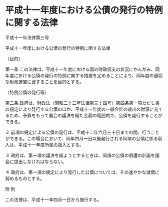 # 平成十一年度における公債の発行の特例に関する法律

平成十一年法律第三号

平成十一年度における公債の発行の特例に関する法律

（目的）

第一条 この法律は、平成十一年度における国の財政収支の状況にかんがみ、同年度における公債の発行の特例に関する措置を定めることにより、同年度の適切な財政運営に資することを目的とする。

（特例公債の発行等）

第二条 政府は、財政法（昭和二十二年法律第三十四号）第四条第一項ただし書の規定により発行する公債のほか、平成十一年度の一般会計の歳出の財源に充てるため、予算をもって国会の議決を経た金額の範囲内で、公債を発行することができる。

２ 前項の規定による公債の発行は、平成十二年六月三十日までの間、行うことができる。この場合において、同年四月一日以後発行される同項の公債に係る収入は、平成十一年度所属の歳入とする。

３ 政府は、第一項の議決を経ようとするときは、同項の公債の償還の計画を国会に提出しなければならない。

４ 政府は、第一項の規定により発行した公債については、その速やかな減債に努めるものとする。

附 則

この法律は、平成十一年四月一日から施行する。

